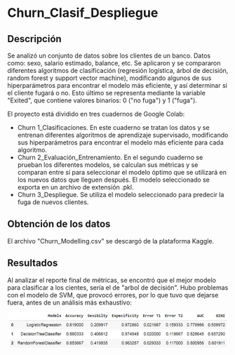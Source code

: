 # Churn_Clasif_Despliegue

## Descripción

Se analizó un conjunto de datos sobre los clientes de un banco. Datos como: sexo, salario estimado, balance, etc. Se aplicaron y se compararon diferentes algoritmos de clasificación (regresión logística, árbol de decisión, random forest y support vector machine), modificando algunos de sus hiperparámetros para encontrar el modelo más eficiente, y así determinar si el cliente fugará o no. Esto último se representa mediante la variable "Exited", que contiene valores binarios: 0 ("no fuga") y 1 ("fuga").

El proyecto está dividido en tres cuadernos de Google Colab:

* Churn 1_Clasificaciones. En este cuaderno se tratan los datos y se entrenan diferentes algoritmos de aprendizaje supervisado, modificando sus hiperparámetros para encontrar el modelo más eficiente para cada algoritmo.
* Churn 2_Evaluación_Entrenamiento. En el segundo cuaderno se prueban los diferentes modelos, se calculan sus métricas y se comparan entre sí para seleccionar el modelo óptimo que se utilizará en los nuevos datos que lleguen después. El modelo seleccionado se exporta en un archivo de extensión .pkl.
* Churn 3_Despliegue. Se utiliza el modelo seleccionado para predecir la fuga de nuevos clientes.

## Obtención de los datos

El archivo "Churn_Modelling.csv" se descargó de la plataforma Kaggle.

## Resultados

Al analizar el reporte final de métricas, se encontró que el mejor modelo para clasificar a los cientes, sería el de "arbol de decisión". Hubo problemas con el modelo de SVM, que provocó errores, por lo que tuvo que dejarse fuera, antes de un análisis más exhaustivo:

![Portada_Churn_Clasif](https://raw.githubusercontent.com/Giovanni-Chipuli/Churn_Clasif_Despliegue/main/Archivos/Portada_Churn_Clasif.JPG)
